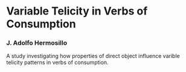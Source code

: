 # Variable Telicity in Verbs of Consumption

### J. Adolfo Hermosillo

A study investigating how properties of direct object influence varible telicity patterns in verbs of consumption.
